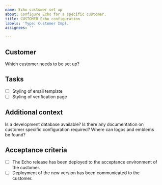 ```yaml
---
name: Echo customer set up
about: Configure Echo for a specific customer.
title: CUSTOMER Echo configuration
labels: 'Type: Customer Impl.'
assignees: ''

---
```


## Customer

Which customer needs to be set up?

## Tasks

- [ ] Styling of email template
- [ ] Styling of verification page

## Additional context

Is a development database available? Is there any documentation on customer specific configuration required? Where can logos and emblems be found?

## Acceptance criteria

- [ ] The Echo release has been deployed to the acceptance environment of the customer.
- [ ] Deployment of the new version has been communicated to the customer.
